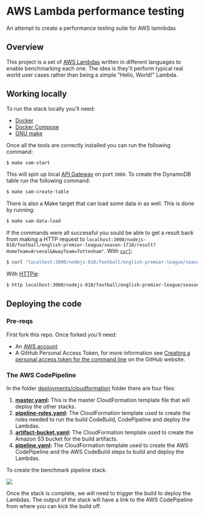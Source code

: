 # AWS Lambda performance testing

An attempt to create a performance testing suite for AWS lamnbdas

## Overview

This project is a set of [AWS Lambdas](https://aws.amazon.com/lambda/) written in different languages to enable benchmarking each one.
The idea is they'll perform typical real world user cases rather than being a simple "Hello, World!" Lambda.


## Working locally

To run the stack locally you'll need:

* [Docker](https://www.docker.com/)
* [Docker Compose](https://docs.docker.com/compose/)
* [GNU make](https://www.gnu.org/software/make/manual/make.html)

Once all the tools are correctly installed you can run the following command:

```sh
$ make sam-start
```

This will spin up local [API Gateway](https://aws.amazon.com/api-gateway/) on port `3000`.
To create the DynamoDB table run the following command:

```sh
$ make sam-create-table
```

There is also a Make target that can load some data in as well.
This is done by running:

```sh
$ make sam-data-load
```

If the commands were all successful you sould be able to get a result back from making a HTTP request to `localhost:3000/nodejs-810/football/english-premier-league/season-1718/result?HomeTeam=Arsenal&AwayTeam=Tottenham"`.
With [`curl`](https://curl.haxx.se/):

```sh
$ curl "localhost:3000/nodejs-810/football/english-premier-league/season-1718/result?HomeTeam=Arsenal&AwayTeam=Tottenham
```

With [HTTPie](https://httpie.org/):

```sh
$ http localhost:3000/nodejs-810/football/english-premier-league/season-1718/result HomeTeam=="Arsenal" AwayTeam=="Tottenham"
```

## Deploying the code

### Pre-reqs
First fork this repo. Once forked you'll need: 

* An [AWS account](https://aws.amazon.com/account/)
* A GitHub Personal Access Token, for more information see [Creating a personal access token for the command line](https://help.github.com/articles/creating-an-access-token-for-command-line-use/) on the GitHub website.

### The AWS CodePipeline
In the folder [deployments/cloudformation](deployments/cloudformation/) folder there are four files:

1. **[master.yaml](deployments/cloudformation/master.yaml):** This is the master CloudFormation template file that will deploy the other stacks.
2. **[pipeline-roles.yaml](deployments/cloudformation/pipeline-roles.yaml):** The CloudFormation template used to create the roles needed to run the build CodeBuild, CodePipeline and deploy the Lambdas.
3. **[artifact-bucket.yaml](deployments/cloudformation/artifact-bucket.yaml):** The CloudFormation template used to create the Amazon S3 bucket for the build artifacts.
4. **[pipeline.yaml](deployments/cloudformation/pipeline.yaml):** The CloudFormation template used to create the AWS CodePipeline and the AWS CodeBuild steps to build and deploy the Lambdas.

To create the benchmark pipeline stack.

[<img src="https://s3.amazonaws.com/cloudformation-examples/cloudformation-launch-stack.png">](https://console.aws.amazon.com/cloudformation/home?region=eu-west-1#/stacks/new?stackName=lambda-benchmark&templateURL=https://s3.amazonaws.com/aws-lambda-benchmark/master.yaml)

Once the stack is complete, we will need to trigger the build to deploy the Lambdas.
The output of the stack will have a link to the AWS CodePipeline from where you can kick the build off.
